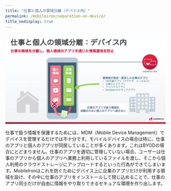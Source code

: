 ```yaml
---
title: "仕事と個人の領域分離（デバイス内）"
permalink: /mobileiron/separation-on-device/
title_nodisplay: true
---
```

![仕事と個人の領域分離（デバイス内）](/assets/mobileiron/images/2020Mar/8.jpeg)

仕事で扱う情報を保護するためには、MDM（Mobile Device Management）でデバイスを管理するだけでは不十分です。モバイルデバイスの場合は特に、仕事のアプリと個人のアプリが同居していることが多くあります。これはBYODの場合にとどまりません。仕事のアプリを適切に管理していない場合、ユーザーは仕事のアプリから個人のアプリへ業務上利用しているファイルを渡し、そこから個人利用のクラウドストレージにアップロードするといった行為ができてしまいます。MobileIronはこれを防ぐためにデバイス上に企業のアプリだけが利用する領域を設け、その中に仕事のアプリをインストールして閉じ込めることで、仕事のアプリ同士だけが自由に情報をやり取りできるセキュアな環境を作り出します。
